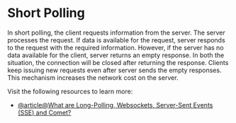 # Short Polling

In short polling, the client requests information from the server. The server processes the request. If data is available for the request, server responds to the request with the required information. However, if the server has no data available for the client, server returns an empty response. In both the situation, the connection will be closed after returning the response. Clients keep issuing new requests even after server sends the empty responses. This mechanism increases the network cost on the server.

Visit the following resources to learn more:

- [@article@What are Long-Polling, Websockets, Server-Sent Events (SSE) and Comet?](https://stackoverflow.com/questions/11077857/what-are-long-polling-websockets-server-sent-events-sse-and-comet)